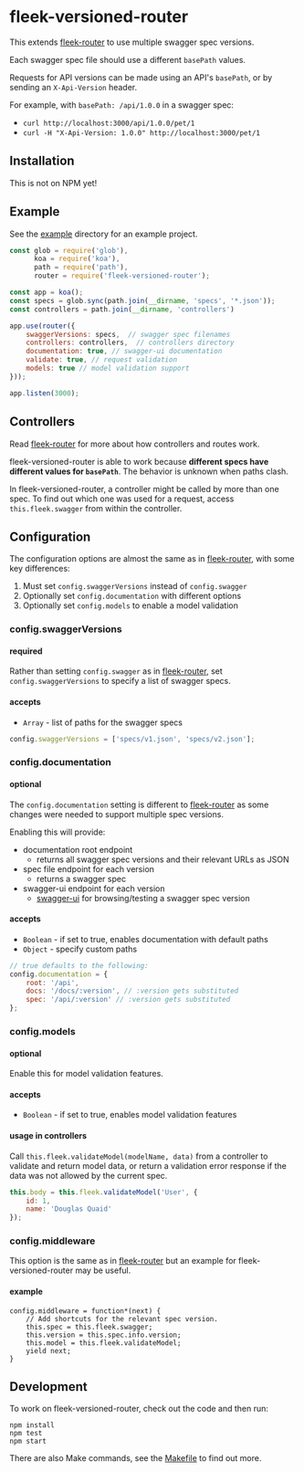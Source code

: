 # fleek-versioned-router

This extends [fleek-router](https://github.com/fleekjs/fleek-router)
to use multiple swagger spec versions.

Each swagger spec file should use a different `basePath` values.

Requests for API versions can be made using an API's `basePath`,
or by sending an `X-Api-Version` header.

For example, with `basePath: /api/1.0.0` in a swagger spec:

* `curl http://localhost:3000/api/1.0.0/pet/1`
* `curl -H "X-Api-Version: 1.0.0" http://localhost:3000/pet/1`

## Installation

This is not on NPM yet!

## Example

See the [example](example/) directory for an example project.

```javascript
const glob = require('glob'),
      koa = require('koa'),
      path = require('path'),
      router = require('fleek-versioned-router');

const app = koa();
const specs = glob.sync(path.join(__dirname, 'specs', '*.json'));
const controllers = path.join(__dirname, 'controllers')

app.use(router({
    swaggerVersions: specs,  // swagger spec filenames
    controllers: controllers,  // controllers directory
    documentation: true, // swagger-ui documentation
    validate: true, // request validation
    models: true // model validation support
}));

app.listen(3000);
```

## Controllers

Read [fleek-router](https://github.com/fleekjs/fleek-router)
for more about how controllers and routes work.

fleek-versioned-router is able to work because **different specs have
different values for `basePath`**. The behavior is unknown when paths clash.

In fleek-versioned-router, a controller might be called by more than one spec.
To find out which one was used for a request, access `this.fleek.swagger`
from within the controller.

## Configuration

The configuration options are almost the same as in
[fleek-router](https://github.com/fleekjs/fleek-router#configuration),
with some key differences:

1. Must set `config.swaggerVersions` instead of `config.swagger`
1. Optionally set `config.documentation` with different options
1. Optionally set `config.models` to enable a model validation

### config.swaggerVersions

#### required

Rather than setting `config.swagger` as in
[fleek-router](https://github.com/fleekjs/fleek-router#configswagger),
set `config.swaggerVersions` to specify a list of swagger specs.

#### accepts

* `Array` - list of paths for the swagger specs

```javascript
config.swaggerVersions = ['specs/v1.json', 'specs/v2.json'];
```

### config.documentation

#### optional

The `config.documentation` setting is different to
[fleek-router](https://github.com/fleekjs/fleek-router)
as some changes were needed to support multiple spec versions.

Enabling this will provide:

* documentation root endpoint
    * returns all swagger spec versions and their relevant URLs as JSON
* spec file endpoint for each version
    * returns a swagger spec
* swagger-ui endpoint for each version
    * [swagger-ui](https://github.com/swagger-api/swagger-ui)
      for browsing/testing a swagger spec version

#### accepts

* `Boolean` - if set to true, enables documentation with default paths
* `Object` - specify custom paths

```javascript
// true defaults to the following:
config.documentation = {
    root: '/api',
    docs: '/docs/:version', // :version gets substituted
    spec: '/api/:version' // :version gets substituted
};
```

### config.models

#### optional

Enable this for model validation features.

#### accepts

* `Boolean` - if set to true, enables model validation features

#### usage in controllers

Call `this.fleek.validateModel(modelName, data)` from a controller to validate
and return model data, or return a validation error response if the data was
not allowed by the current spec.

```javascript
this.body = this.fleek.validateModel('User', {
    id: 1,
    name: 'Douglas Quaid'
});
```

### config.middleware

This option is the same as in
[fleek-router](https://github.com/fleekjs/fleek-router#configmiddleware)
but an example for fleek-versioned-router may be useful.

#### example

```
config.middleware = function*(next) {
    // Add shortcuts for the relevant spec version.
    this.spec = this.fleek.swagger;
    this.version = this.spec.info.version;
    this.model = this.fleek.validateModel;
    yield next;
}
```

## Development

To work on fleek-versioned-router, check out the code and then run:

```
npm install
npm test
npm start
```

There are also Make commands, see the [Makefile](Makefile) to find out more.
